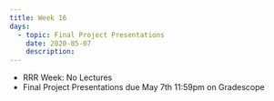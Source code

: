 ```yaml
---
title: Week 16
days:
  - topic: Final Project Presentations
    date: 2020-05-07
    description: 
---
```


- RRR Week: No Lectures
- Final Project Presentations due May 7th 11:59pm on Gradescope